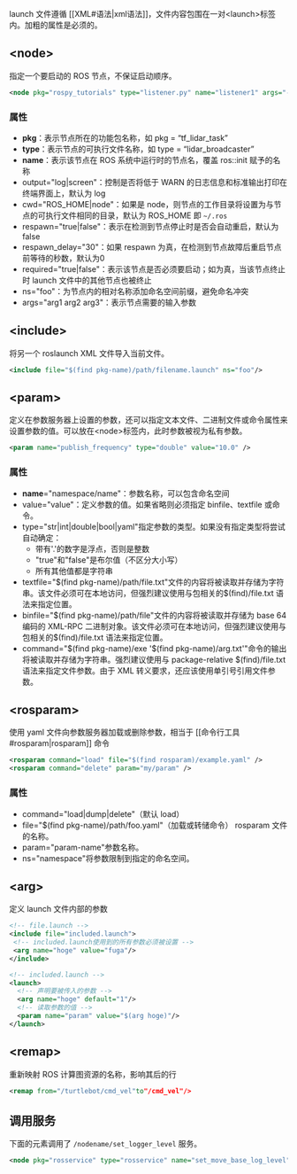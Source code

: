 launch 文件遵循 [[XML#语法|xml语法]]，文件内容包围在一对\<launch>标签内。加粗的属性是必须的。

## \<node>

指定一个要启动的 ROS 节点，不保证启动顺序。

```xml
<node pkg="rospy_tutorials" type="listener.py" name="listener1" args="--test" respawn="true" />
```

### 属性

- **pkg**：表示节点所在的功能包名称，如 pkg = “tf_lidar_task”
- **type**：表示节点的可执行文件名称，如 type = “lidar_broadcaster”
- **name**：表示该节点在 ROS 系统中运行时的节点名，覆盖 ros::init 赋予的名称
- output="log|screen"：控制是否将低于 WARN 的日志信息和标准输出打印在终端界面上，默认为 log
- cwd="ROS_HOME|node"：如果是 node，则节点的工作目录将设置为与节点的可执行文件相同的目录，默认为 ROS_HOME 即 `~/.ros`
- respawn="true|false"：表示在检测到节点停止时是否会自动重启，默认为 false
- respawn_delay="30"：如果 respawn 为真，在检测到节点故障后重启节点前等待的秒数，默认为0
- required="true|false"：表示该节点是否必须要启动；如为真，当该节点终止时 launch 文件中的其他节点也被终止
- ns="foo"：为节点内的相对名称添加命名空间前缀，避免命名冲突
- args="arg1 arg2 arg3"：表示节点需要的输入参数

## \<include>

将另一个 roslaunch XML 文件导入当前文件。

```xml
<include file="$(find pkg-name)/path/filename.launch" ns="foo"/>
```

## \<param>

定义在参数服务器上设置的参数，还可以指定文本文件、二进制文件或命令属性来设置参数的值。可以放在\<node>标签内，此时参数被视为私有参数。

```xml
<param name="publish_frequency" type="double" value="10.0" />
```

### 属性

- **name**="namespace/name"：参数名称，可以包含命名空间
- value="value"：定义参数的值。如果省略则必须指定 binfile、textfile 或命令。
- type="str|int|double|bool|yaml"指定参数的类型。如果没有指定类型将尝试自动确定：
	- 带有'.'的数字是浮点，否则是整数
	- "true"和"false"是布尔值（不区分大小写）
	- 所有其他值都是字符串
- textfile="\$(find pkg-name)/path/file.txt"文件的内容将被读取并存储为字符串。该文件必须可在本地访问，但强烈建议使用与包相关的$(find)/file.txt 语法来指定位置。
- binfile="\$(find pkg-name)/path/file"文件的内容将被读取并存储为 base 64 编码的 XML-RPC 二进制对象。该文件必须可在本地访问，但强烈建议使用与包相关的$(find)/file.txt 语法来指定位置。   
- command="\$(find pkg-name)/exe '\$(find pkg-name)/arg.txt'"命令的输出将被读取并存储为字符串。强烈建议使用与 package-relative $(find)/file.txt 语法来指定文件参数。由于 XML 转义要求，还应该使用单引号引用文件参数。

## \<rosparam>

使用 yaml 文件向参数服务器加载或删除参数，相当于 [[命令行工具#rosparam|rosparam]] 命令

```xml
<rosparam command="load" file="$(find rosparam)/example.yaml" />
<rosparam command="delete" param="my/param" />
```

### 属性

- command="load|dump|delete"（默认 load）
- file="$(find pkg-name)/path/foo.yaml"（加载或转储命令） rosparam 文件的名称。
- param="param-name"参数名称。
- ns="namespace"将参数限制到指定的命名空间。

## \<arg>

定义 launch 文件内部的参数

 ```xml
<!-- file.launch -->
<include file="included.launch">
  <!-- included.launch使用到的所有参数必须被设置 -->
  <arg name="hoge" value="fuga"/>
</include>
```

```xml
<!-- included.launch -->
<launch>
  <!-- 声明要被传入的参数 -->
  <arg name="hoge" default="1"/> 
  <!-- 读取参数的值 -->
  <param name="param" value="$(arg hoge)"/>
</launch>
```

## \<remap>

重新映射 ROS 计算图资源的名称，影响其后的行

```xml
<remap from="/turtlebot/cmd_vel"to"/cmd_vel"/>
```

## 调用服务

下面的元素调用了 `/nodename/set_logger_level` 服务。

```xml
<node pkg="rosservice" type="rosservice" name="set_move_base_log_level" args="call --wait /nodename/set_logger_level 'rosout' 'debug'" />
```